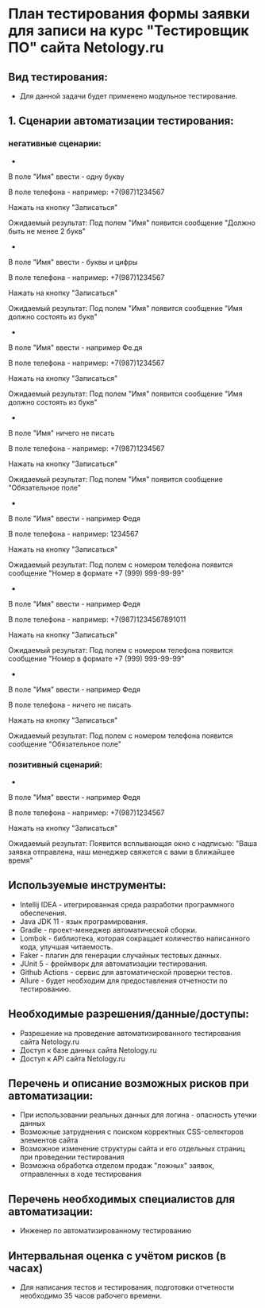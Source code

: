 # План тестирования формы заявки для записи на курс "Тестировщик ПО" сайта Netology.ru
## Вид тестирования: 
- Для данной задачи будет применено модульное тестирование.
## 1. Cценарии автоматизации тестирования:

### негативные сценарии:

-

В поле "Имя" ввести - одну букву

В поле телефона - например: +7(987)1234567

Нажать на кнопку "Записаться"

Ожидаемый результат: Под полем "Имя" появится сообщение "Должно быть не менее 2 букв"

-

В поле "Имя" ввести - буквы и цифры

В поле телефона - например: +7(987)1234567

Нажать на кнопку "Записаться"

Ожидаемый результат: Под полем "Имя" появится сообщение "Имя должно состоять из букв"

-

В поле "Имя" ввести - например Фе.дя

В поле телефона - например: +7(987)1234567

Нажать на кнопку "Записаться"

Ожидаемый результат: Под полем "Имя" появится сообщение "Имя должно состоять из букв"

-

В поле "Имя" ничего не писать

В поле телефона - например: +7(987)1234567

Нажать на кнопку "Записаться"

Ожидаемый результат: Под полем "Имя" появится сообщение "Обязательное поле"

-

В поле "Имя" ввести - например Федя

В поле телефона - например: 1234567

Нажать на кнопку "Записаться"

Ожидаемый результат: Под полем с номером телефона появится сообщение "Номер в формате +7 (999) 999-99-99"

-

В поле "Имя" ввести - например Федя

В поле телефона - например: +7(987)1234567891011

Нажать на кнопку "Записаться"

Ожидаемый результат: Под полем с номером телефона появится сообщение "Номер в формате +7 (999) 999-99-99"

-

В поле "Имя" ввести - например Федя

В поле телефона - ничего не писать

Нажать на кнопку "Записаться"

Ожидаемый результат: Под полем с номером телефона появится сообщение "Обязательное поле"


### позитивный сценарий:

-

В поле "Имя" ввести - например Федя

В поле телефона - например: +7(987)1234567

Нажать на кнопку "Записаться"

Ожидаемый результат: Появится всплывающая окно с надписью: "Ваша заявка отправлена, наш менеджер свяжется с вами в ближайшее время"


## Используемые инструменты:

- Intellij IDEA - итегрированная среда разработки программного обеспечения.
- Java JDK 11 - язык програмирования.
- Gradle - проект-менеджер автоматической сборки.
- Lombok - библиотека, которая сокращает количество написанного кода, улучшая читаемость.
- Faker - плагин для генерации случайных тестовых данных.
- JUnit 5 - фреймворк для автоматизации тестирования.
- Github Actions - сервис для автоматической проверки тестов.
- Allure - будет необходим для предоставления отчетности по тестированию.

## Необходимые разрешения/данные/доступы:

- Разрешение на проведение автоматизированного тестирования сайта Netology.ru
- Доступ к базе данных сайта Netology.ru
- Доступ к API сайта Netology.ru

##  Перечень и описание возможных рисков при автоматизации:

- При использовании реальных данных для логина - опасность утечки данных
- Возможные затруднения с поиском корректных CSS-селекторов элементов сайта
- Возможное изменение структуры сайта и его отдельных страниц при проведении тестирования
- Возможна обработка отделом продаж "ложных" заявок, отправленных в ходе тестирования

##  Перечень необходимых специалистов для автоматизации:

- Инженер по автоматизированному тестированию

##  Интервальная оценка с учётом рисков (в часах)

- Для написания тестов и тестирования, подготовки отчетности необходимо 35 часов рабочего времени.
